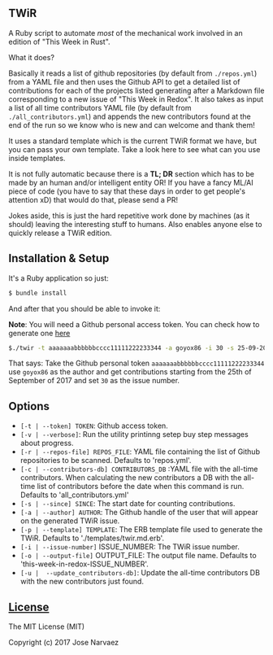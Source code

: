 TWiR
------------

A Ruby script to automate *most* of the mechanical work involved in an edition of "This Week in Rust".

What it does?

Basically it reads a list of github repositories (by default from `./repos.yml`) from a YAML file and then uses the Github API to get a detailed list of contributions for each of the projects listed generating after a Markdown file corresponding to a new issue of "This Week in Redox". It also takes as input a list of all time contributors YAML file (by default from `./all_contributors.yml`) and appends the new contributors found at the end of the run so we know who is new and can welcome and thank them!

It uses a standard template which is the current TWiR format we have, but you can pass your own template. Take a look here to see what can you use inside templates.

It is not fully automatic because there is a **TL; DR** section which has to be made by an human and/or intelligent entity OR! If you have a fancy ML/AI piece of code (you have to say that these days in order to get people's attention xD) that would do that, please send a PR!

Jokes aside, this is just the hard repetitive work done by machines (as it should) leaving the interesting stuff to humans. Also enables anyone else to quickly release a TWiR edition.


Installation & Setup
--------------------

It's a Ruby application so just:

```sh
$ bundle install
```

And after that you should be able to invoke it:

**Note**: You will need a Github personal access token. You can check how to generate one [here](https://github.com/blog/1509-personal-api-tokens)

```sh
$./twir -t aaaaaaabbbbbbcccc11111222233344 -a goyox86 -i 30 -s 25-09-2017 
```

That says: Take the Github personal token `aaaaaaabbbbbbcccc11111222233344` use `goyox86` as the author and get contributions starting from the 25th of September of 2017 and set `30` as the issue number.

Options
-------

- `[-t | --token] TOKEN`: Github access token.
- `[-v | --verbose]`: Run the utility printinng setep buy step messages about progress.
- `[-r | --repos-file] REPOS_FILE`: YAML file containing the list of Github repositories to be scanned. Defaults to 'repos.yml'.
- `[-c | --contributors-db] CONTRIBUTORS_DB` :YAML file with the all-time contributors. When calculating the new contributors a DB with the all-time list of contributors before the date when this command is run. Defaults to 'all_contributors.yml'
- `[-s | --since] SINCE`: The start date for counting contributions.
- `[-a | --author] AUTHOR`: The Github handle of the user that will appear on the generated TWiR issue.
- `[-p | --template] TEMPLATE`: The ERB template file used to generate the TWiR. Defaults to './templates/twir.md.erb'.
- `[-i | --issue-number]` ISSUE_NUMBER: The TWiR issue number.
- `[-o | --output-file]` OUTPUT_FILE: The output file name. Defaults to 'this-week-in-redox-ISSUE_NUMBER'.
- `[-u |  --update_contributors-db]`: Update the all-time contributors DB with the new contributors just found.
       
[License](LICENSE)
------------------

The MIT License (MIT)

Copyright (c) 2017 Jose Narvaez
